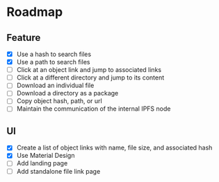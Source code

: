 # Roadmap

## Feature
- [x] Use a hash to search files
- [x] Use a path to search files
- [ ] Click at an object link and jump to associated links
- [ ] Click at a different directory and jump to its content
- [ ] Download an individual file
- [ ] Download a directory as a package
- [ ] Copy object hash, path, or url
- [ ] Maintain the communication of the internal IPFS node

## UI
- [x] Create a list of object links with name, file size, and associated hash
- [x] Use Material Design
- [ ] Add landing page
- [ ] Add standalone file link page
